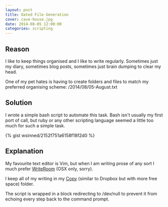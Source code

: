 ```yaml
---
layout: post
title: Dated File Generation
cover: cave-house.jpg
date: 2014-08-05 12:00:00
categories: scripting
---
```



## Reason

I like to keep things organised and I like to write regularly. Sometimes just my diary, sometimes blog posts, sometimes just brain dumping to clear my head.

One of my pet hates is having to create folders and files to match my preferred organising scheme: /2014/08/05-August.txt

## Solution

I wrote a simple bash script to automate this task. Bash isn't usually my first port of call, but ruby or any other scripting language seemed a little too much for such a simple task.

{% gist wsinned/2152f751a6158f18f2d0 %}

## Explanation

My favourite text editor is Vim, but when I am writing prose of any sort I much prefer [WriteRoom](http://www.hogbaysoftware.com/products/writeroom) (OSX only, sorry).

I keep all of my writing in my [Copy](https://copy.com?r=C3q4at) (similar to Dropbox but with more free space) folder.

The script is wrapped in a block redirecting to /dev/null to prevent it from echoing every step back to the command prompt.
